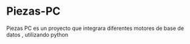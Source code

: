 # Piezas-PC
Piezas PC es un proyecto que integrara diferentes motores de base de datos , utilizando python
